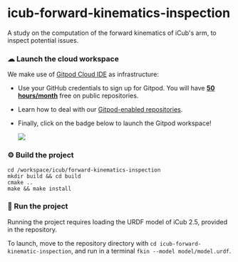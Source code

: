 # icub-forward-kinematics-inspection
A study on the computation of the forward kinematics of iCub's arm, to inspect potential issues.

### ☁ Launch the cloud workspace
We make use of [Gitpod Cloud IDE](https://gitpod.io) as infrastructure:
- Use your GitHub credentials to sign up for Gitpod. You will have [**50 hours/month**](https://www.gitpod.io/pricing) free on public repositories.
- Learn how to deal with our [Gitpod-enabled repositories](https://github.com/robotology/community/discussions/459).
- Finally, click on the badge below to launch the Gitpod workspace!
  
  [![](https://gitpod.io/button/open-in-gitpod.svg)](https://gitpod.io/#https://github.com/mfussi66/icub-forward-kinematics-inspection)

### ⚙ Build the project
```console
cd /workspace/icub/forward-kinematics-inspection
mkdir build && cd build
cmake ..
make && make install
```

### 🔘 Run the project
Running the project requires loading the URDF model of iCub 2.5, provided in the repository.

To launch, move to the repository directory with `cd icub-forward-kinematic-inspection`, and run in a terminal `fkin --model model/model.urdf`.
